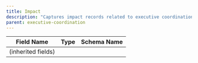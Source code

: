 ```yaml
---
title: Impact
description: "Captures impact records related to executive coordination activities."
parent: executive-coordination
---
```


| Field Name | Type | Schema Name |
|------------|------|-------------|
| (inherited fields) | | |
